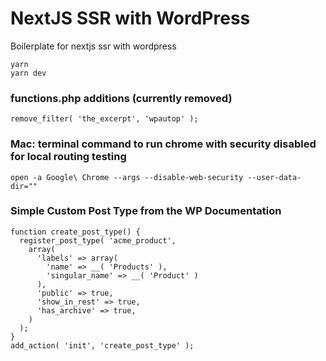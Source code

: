# NextJS SSR with WordPress
Boilerplate for nextjs ssr with wordpress

```
yarn
yarn dev
```

### functions.php additions (currently removed)
```
remove_filter( 'the_excerpt', 'wpautop' );
```

### Mac: terminal command to run chrome with security disabled for local routing testing
```
open -a Google\ Chrome --args --disable-web-security --user-data-dir=""
```

### Simple Custom Post Type from the WP Documentation
```
function create_post_type() {
  register_post_type( 'acme_product',
    array(
      'labels' => array(
        'name' => __( 'Products' ),
        'singular_name' => __( 'Product' )
      ),
      'public' => true,
	  'show_in_rest' => true,
      'has_archive' => true,
    )
  );
}
add_action( 'init', 'create_post_type' );
```
